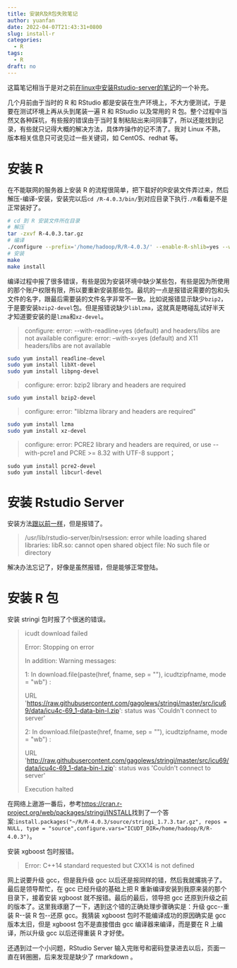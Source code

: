 ```yaml
---
title: 安装R及R包失败笔记
author: yuanfan
date: 2022-04-07T21:43:31+0800
slug: install-r
categories:
  - R
tags:
  - R
draft: no
---
```


这篇笔记相当于是对之前[在linux中安装Rstudio-server的笔记](https://yuanfan.vercel.app/posts/install-rstudio-server-in-linux/)的一个补充。

<!--more-->

几个月前由于当时的 R 和 RStudio 都是安装在生产环境上，不大方便测试，于是要在测试环境上再从头到尾装一遍 R 和 RStudio 以及常用的 R 包。整个过程中当然又各种踩坑，有些报的错误由于当时复制粘贴出来问同事了，所以还能找到记录，有些就只记得大概的解决方法，具体咋操作的记不清了。我对 Linux 不熟，版本相关信息只可说见过一些关键词，如 CentOS、redhat 等。

# 安装 R

在不能联网的服务器上安装 R 的流程很简单，把下载好的R安装文件弄过来，然后解压-编译-安装，安装完以后`cd /R-4.0.3/bin/`到对应目录下执行`./R`看看是不是正常装好了。

```bash
# cd 到 R 安装文件所在目录
# 解压
tar -zxvf R-4.0.3.tar.gz
# 编译
./configure --prefix='/home/hadoop/R/R-4.0.3/' --enable-R-shlib=yes --with-tcltk --with-pcrel 
# 安装
make
make install
```

编译过程中报了很多错误，有些是因为安装环境中缺少某些包，有些是因为所使用的那个账户权限有限，所以要重新安装那些包。最坑的一点是报错说需要的包和头文件的名字，跟最后需要装的文件名字非常不一致。比如说报错显示缺少`bzip2`，于是要安装`bzip2-devel`包。但是报错说缺少`liblzma`，这就真是瞎碰乱试好半天才知道要安装的是`lzma`和`xz-devel`。

>configure: error: --with-readline=yes (default) and headers/libs are not available
>configure: error: –with-x=yes (default) and X11 headers/libs are not available

```bash
sudo yum install readline-devel
sudo yum install libXt-devel
sudo yum install libpng-devel
```

>configure: error: bzip2 library and headers are required

```bash
sudo yum install bzip2-devel
```

>configure: error: "liblzma library and headers are required"

```bash
sudo yum install lzma
sudo yum install xz-devel
```

>configure: error: PCRE2 library and headers are required, or use --with-pcre1 and PCRE >= 8.32 with UTF-8 support；  

```
sudo yum install pcre2-devel
sudo yum install libcurl-devel
```
 
# 安装 Rstudio Server

安装方法[跟以前一样](https://yuanfan.vercel.app/posts/install-rstudio-server-in-linux/)，但是报错了。

>/usr/lib/rstudio-server/bin/rsession: error while loading shared libraries: libR.so: cannot open shared object file: No such file or directory

解决办法忘记了，好像是虽然报错，但是能够正常登陆。

# 安装 R 包

安装 stringi 包时报了个很迷的错误。

>icudt download failed
>
>Error: Stopping on error
>  
>In addition: Warning messages:
>  
>1: In download.file(paste(href, fname, sep = ""), icudtzipfname, mode = "wb") :
>  
>  URL 'https://raw.githubusercontent.com/gagolews/stringi/master/src/icu69/data/icu4c-69_1-data-bin-l.zip': status was 'Couldn't connect to server'
>
>2: In download.file(paste(href, fname, sep = ""), icudtzipfname, mode = "wb") :
>  
>  URL 'http://raw.githubusercontent.com/gagolews/stringi/master/src/icu69/data/icu4c-69_1-data-bin-l.zip': status was 'Couldn't connect to server'
>
>Execution halted

在网络上遨游一番后，参考<https://cran.r-project.org/web/packages/stringi/INSTALL>找到了一个答案:`install.packages("~/R/R-4.0.3/source/stringi_1.7.3.tar.gz", repos = NULL, type = "source",configure.vars="ICUDT_DIR=/home/hadoop/R/R-4.0.3")`。

安装 xgboost 包时报错。

>Error: C++14 standard requested but CXX14 is not defined

网上说要升级 gcc，但是我升级 gcc 以后还是报同样的错，然后我就撂挑子了。最后是领导帮忙，在 gcc 已经升级的基础上把 R 重新编译安装到我原来装的那个目录下，接着安装 xgboost 就不报错。最后的最后，领导把 gcc 还原到升级之前的版本了。这里我琢磨了一下，遇到这个错的正确处理步骤确实是：升级 gcc--重装 R--装 R 包--还原 gcc。我猜装 xgboost 包时不能编译成功的原因确实是 gcc 版本太旧，但是 xgboost 包不是直接借由 gcc 编译器来编译，而是要在 R 上编译，所以升级 gcc 以后还得重装 R 才好使。

还遇到过一个小问题，RStudio Server 输入完账号和密码登录进去以后，页面一直在转圈圈，后来发现是缺少了 rmarkdown 。
